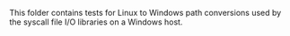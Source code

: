 This folder contains tests for Linux to Windows path conversions used by the
syscall file I/O libraries on a Windows host.
